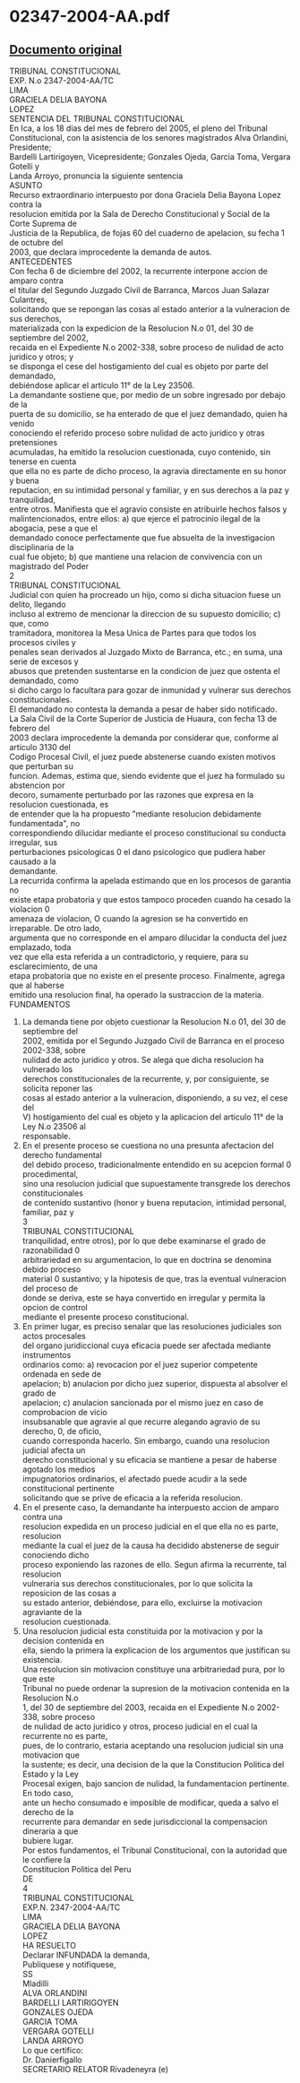 
02347-2004-AA.pdf
=================
  
[Documento original](https://tc.gob.pe/jurisprudencia/2005/02347-2004-AA.pdf)  
---  
TRIBUNAL CONSTITUCIONAL  
EXP. N.o 2347-2004-AA/TC  
LIMA  
GRACIELA DELIA BAYONA  
LOPEZ  
SENTENCIA DEL TRIBUNAL CONSTITUCIONAL  
En Ica, a los 18 dias del mes de febrero del 2005, el pleno del Tribunal  
Constitucional, con la asistencia de los senores magistrados Alva Orlandini, Presidente;  
Bardelli Lartirigoyen, Vicepresidente; Gonzales Ojeda, Garcia Toma, Vergara Gotelli y  
Landa Arroyo, pronuncia la siguiente sentencia  
ASUNTO  
Recurso extraordinario interpuesto por dona Graciela Delia Bayona Lopez contra la  
resolucion emitida por la Sala de Derecho Constitucional y Social de la Corte Suprema de  
Justicia de la Republica, de fojas 60 del cuaderno de apelacion, su fecha 1 de octubre del  
2003, que declara improcedente la demanda de autos.  
ANTECEDENTES  
Con fecha 6 de diciembre del 2002, la recurrente interpone accion de amparo contra  
el titular del Segundo Juzgado Civil de Barranca, Marcos Juan Salazar Culantres,  
solicitando que se repongan las cosas al estado anterior a la vulneracion de sus derechos,  
materializada con la expedicion de la Resolucion N.o 01, del 30 de septiembre del 2002,  
recaida en el Expediente N.o 2002-338, sobre proceso de nulidad de acto juridico y otros; y  
se disponga el cese del hostigamiento del cual es objeto por parte del demandado,  
debiéndose aplicar el articulo 11° de la Ley 23506.  
La demandante sostiene que, por medio de un sobre ingresado por debajo de la  
puerta de su domicilio, se ha enterado de que el juez demandado, quien ha venido  
conociendo el referido proceso sobre nulidad de acto juridico y otras pretensiones  
acumuladas, ha emitido la resolucion cuestionada, cuyo contenido, sin tenerse en cuenta  
que ella no es parte de dicho proceso, la agravia directamente en su honor y buena  
reputacion, en su intimidad personal y familiar, y en sus derechos a la paz y tranquilidad,  
entre otros. Manifiesta que el agravio consiste en atribuirle hechos falsos y  
malintencionados, entre ellos: a) que ejerce el patrocinio ilegal de la abogacia, pese a que el  
demandado conoce perfectamente que fue absuelta de la investigacion disciplinaria de la  
cual fue objeto; b) que mantiene una relacion de convivencia con un magistrado del Poder  
2  
TRIBUNAL CONSTITUCIONAL  
Judicial con quien ha procreado un hijo, como si dicha situacion fuese un delito, llegando  
incluso al extremo de mencionar la direccion de su supuesto domicilio; c) que, como  
tramitadora, monitorea la Mesa Unica de Partes para que todos los procesos civiles y  
penales sean derivados al Juzgado Mixto de Barranca, etc.; en suma, una serie de excesos y  
abusos que pretenden sustentarse en la condicion de juez que ostenta el demandado, como  
si dicho cargo lo facultara para gozar de inmunidad y vulnerar sus derechos  
constitucionales.  
El demandado no contesta la demanda a pesar de haber sido notificado.  
La Sala Civil de la Corte Superior de Justicia de Huaura, con fecha 13 de febrero del  
2003 declara improcedente la demanda por considerar que, conforme al articulo 3130 del  
Codigo Procesal Civil, el juez puede abstenerse cuando existen motivos que perturban su  
funcion. Ademas, estima que, siendo evidente que el juez ha formulado su abstencion por  
decoro, sumamente perturbado por las razones que expresa en la resolucion cuestionada, es  
de entender que la ha propuesto "mediante resolucion debidamente fundamentada", no  
correspondiendo dilucidar mediante el proceso constitucional su conducta irregular, sus  
perturbaciones psicologicas 0 el dano psicologico que pudiera haber causado a la  
demandante.  
La recurrida confirma la apelada estimando que en los procesos de garantia no  
existe etapa probatoria y que estos tampoco proceden cuando ha cesado la violacion 0  
amenaza de violacion, O cuando la agresion se ha convertido en irreparable. De otro lado,  
argumenta que no corresponde en el amparo dilucidar la conducta del juez emplazado, toda  
vez que ella esta referida a un contradictorio, y requiere, para su esclarecimiento, de una  
etapa probatoria que no existe en el presente proceso. Finalmente, agrega que al haberse  
emitido una resolucion final, ha operado la sustraccion de la materia.  
FUNDAMENTOS  
1. La demanda tiene por objeto cuestionar la Resolucion N.o 01, del 30 de septiembre del  
2002, emitida por el Segundo Juzgado Civil de Barranca en el proceso 2002-338, sobre  
nulidad de acto juridico y otros. Se alega que dicha resolucion ha vulnerado los  
derechos constitucionales de la recurrente, y, por consiguiente, se solicita reponer las  
cosas al estado anterior a la vulneracion, disponiendo, a su vez, el cese del  
V) hostigamiento del cual es objeto y la aplicacion del articulo 11° de la Ley N.o 23506 al  
responsable.  
2. En el presente proceso se cuestiona no una presunta afectacion del derecho fundamental  
del debido proceso, tradicionalmente entendido en su acepcion formal 0 procedimental,  
sino una resolucion judicial que supuestamente transgrede los derechos constitucionales  
de contenido sustantivo (honor y buena reputacion, intimidad personal, familiar, paz y  
3  
TRIBUNAL CONSTITUCIONAL  
tranquilidad, entre otros), por lo que debe examinarse el grado de razonabilidad 0  
arbitrariedad en su argumentacion, lo que en doctrina se denomina debido proceso  
material 0 sustantivo; y la hipotesis de que, tras la eventual vulneracion del proceso de  
donde se deriva, este se haya convertido en irregular y permita la opcion de control  
mediante el presente proceso constitucional.  
3. En primer lugar, es preciso senalar que las resoluciones judiciales son actos procesales  
del organo juridiccional cuya eficacia puede ser afectada mediante instrumentos  
ordinarios como: a) revocacion por el juez superior competente ordenada en sede de  
apelacion; b) anulacion por dicho juez superior, dispuesta al absolver el grado de  
apelacion; c) anulacion sancionada por el mismo juez en caso de comprobacion de vicio  
insubsanable que agravie al que recurre alegando agravio de su derecho, 0, de oficio,  
cuando corresponda hacerlo. Sin embargo, cuando una resolucion judicial afecta un  
derecho constitucional y su eficacia se mantiene a pesar de haberse agotado los medios  
impugnatorios ordinarios, el afectado puede acudir a la sede constitucional pertinente  
solicitando que se prive de eficacia a la referida resolucion.  
4. En el presente caso, la demandante ha interpuesto accion de amparo contra una  
resolucion expedida en un proceso judicial en el que ella no es parte, resolucion  
mediante la cual el juez de la causa ha decidido abstenerse de seguir conociendo dicho  
proceso exponiendo las razones de ello. Segun afirma la recurrente, tal resolucion  
vulneraria sus derechos constitucionales, por lo que solicita la reposicion de las cosas a  
su estado anterior, debiéndose, para ello, excluirse la motivacion agraviante de la  
resolucion cuestionada.  
5. Una resolucion judicial esta constituida por la motivacion y por la decision contenida en  
ella, siendo la primera la explicacion de los argumentos que justifican su existencia.  
Una resolucion sin motivacion constituye una arbitrariedad pura, por lo que este  
Tribunal no puede ordenar la supresion de la motivacion contenida en la Resolucion N.o  
1, del 30 de septiembre del 2003, recaida en el Expediente N.o 2002-338, sobre proceso  
de nulidad de acto juridico y otros, proceso judicial en el cual la recurrente no es parte,  
pues, de lo contrario, estaria aceptando una resolucion judicial sin una motivacion que  
la sustente; es decir, una decision de la que la Constitucion Politica del Estado y la Ley  
Procesal exigen, bajo sancion de nulidad, la fundamentacion pertinente. En todo caso,  
ante un hecho consumado e imposible de modificar, queda a salvo el derecho de la  
recurrente para demandar en sede jurisdiccional la compensacion dineraria a que  
bubiere lugar.  
Por estos fundamentos, el Tribunal Constitucional, con la autoridad que le confiere la  
Constitucion Politica del Peru  
DE  
4  
TRIBUNAL CONSTITUCIONAL  
EXP.N. 2347-2004-AA/TC  
LIMA  
GRACIELA DELIA BAYONA  
LOPEZ  
HA RESUELTO  
Declarar INFUNDADA la demanda,  
Publiquese y notifiquese,  
SS  
Mladilli  
ALVA ORLANDINI  
BARDELLI LARTIRIGOYEN  
GONZALES OJEDA  
GARCIA TOMA  
VERGARA GOTELLI  
LANDA ARROYO  
Lo que certifico:  
Dr. Danierfigallo  
SECRETARIO RELATOR Rivadeneyra (e)